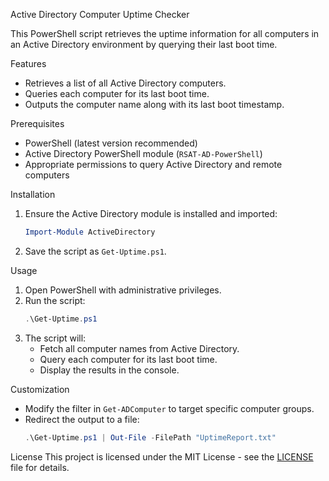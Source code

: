 Active Directory Computer Uptime Checker

This PowerShell script retrieves the uptime information for all computers in an Active Directory environment by querying their last boot time.

Features
- Retrieves a list of all Active Directory computers.
- Queries each computer for its last boot time.
- Outputs the computer name along with its last boot timestamp.

Prerequisites
- PowerShell (latest version recommended)
- Active Directory PowerShell module (`RSAT-AD-PowerShell`)
- Appropriate permissions to query Active Directory and remote computers

Installation
1. Ensure the Active Directory module is installed and imported:
    ```powershell
    Import-Module ActiveDirectory
    ```
2. Save the script as `Get-Uptime.ps1`.

Usage
1. Open PowerShell with administrative privileges.
2. Run the script:
    ```powershell
    .\Get-Uptime.ps1
    ```
3. The script will:
    - Fetch all computer names from Active Directory.
    - Query each computer for its last boot time.
    - Display the results in the console.

Customization
- Modify the filter in `Get-ADComputer` to target specific computer groups.
- Redirect the output to a file:
    ```powershell
    .\Get-Uptime.ps1 | Out-File -FilePath "UptimeReport.txt"
    ```

License
This project is licensed under the MIT License - see the [LICENSE](LICENSE) file for details.
